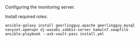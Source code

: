 Configuring the monitoring server.

Install required roles:

    ansible-galaxy install geerlingguy.apache geerlingguy.mysql navyzet.openvpn dj-wasabi.zabbix-server kamaln7.swapfile
    ansible-playbook --ask-vault-pass install.yml
